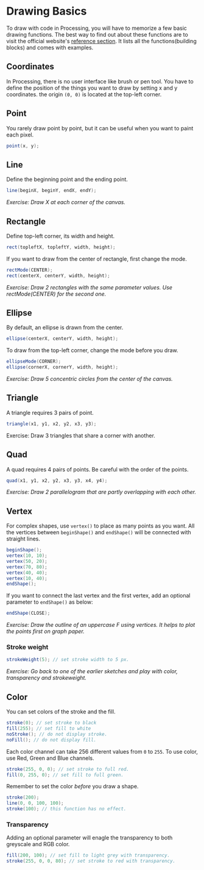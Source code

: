 # Drawing Basics

To draw with code in Processing, you will have to memorize a few basic drawing functions. The best way to find out about these functions are to visit the official website's [reference section](https://processing.org/reference/). It lists all the functions(building blocks) and comes with examples.

## Coordinates
In Processing, there is no user interface like brush or pen tool. You have to define the position of the things you want to draw by setting x and y coordinates. the origin `(0, 0)` is located at the top-left corner.


## Point
You rarely draw point by point, but it can be useful when you want to paint each pixel.
```java
point(x, y);
```

## Line
Define the beginning point and the ending point.
```java
line(beginX, beginY, endX, endY);
```
*Exercise: Draw X at each corner of the canvas.*

## Rectangle
Define top-left corner, its width and height.
```java
rect(topleftX, topleftY, width, height);
```
If you want to draw from the center of rectangle, first change the mode.
```java
rectMode(CENTER);
rect(centerX, centerY, width, height);
```
*Exercise: Draw 2 rectangles with the same parameter values. Use rectMode(CENTER) for the second one.*

## Ellipse
By default, an ellipse is drawn from the center.
```java
ellipse(centerX, centerY, width, height);
```
To draw from the top-left corner, change the mode before you draw.
```java
ellipseMode(CORNER);
ellipse(cornerX, cornerY, width, height);
```
*Exercise: Draw 5 concentric circles from the center of the canvas.*

## Triangle
A triangle requires 3 pairs of point.
```java
triangle(x1, y1, x2, y2, x3, y3);
```
Exercise: Draw 3 triangles that share a corner with another.

## Quad
A quad requires 4 pairs of points. Be careful with the order of the points.
```java
quad(x1, y1, x2, y2, x3, y3, x4, y4);
```
*Exercise: Draw 2 parallelogram that are partly overlapping with each other.*

## Vertex
For complex shapes, use `vertex()` to place as many points as you want. All the vertices between `beginShape()` and `endShape()` will be connected with straight lines.
```java
beginShape();
vertex(10, 10);
vertex(50, 20);
vertex(70, 80);
vertex(40, 40);
vertex(10, 40);
endShape();
```
If you want to connect the last vertex and the first vertex, add an optional parameter to `endShape()` as below:
```java
endShape(CLOSE);
```
*Exercise: Draw the outline of an uppercase F using vertices. It helps to plot the points first on graph paper.*

### Stroke weight
```java
strokeWeight(5); // set stroke width to 5 px.
```
*Exercise: Go back to one of the earlier sketches and play with color, transparency and strokeweight.*

## Color
You can set colors of the stroke and the fill. 
```java
stroke(0); // set stroke to black
fill(255); // set fill to white
noStroke(); // do not display stroke.
noFill(); // do not display fill.
```

Each color channel can take 256 different values from `0` to `255`. To use color, use Red, Green and Blue channels.
```java
stroke(255, 0, 0); // set stroke to full red.
fill(0, 255, 0); // set fill to full green.
```

Remember to set the color *before* you draw a shape.
```java
stroke(200);
line(0, 0, 100, 100);
stroke(100); // this function has no effect.
```

### Transparency
Adding an optional parameter will enagle the transparency to both greyscale and RGB color.
```java
fill(200, 100); // set fill to light grey with transparency.
stroke(255, 0, 0, 80); // set stroke to red with transparency.
```



